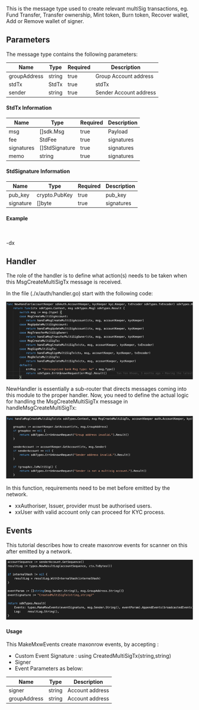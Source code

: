 This is the message type used to create relevant multiSig transactions, eg. Fund Transfer, Transfer ownership, Mint token, Burn token, Recover wallet, Add or Remove wallet of signer.


<!-- 
type MsgCreateMultiSigTx struct {
	GroupAddress sdkTypes.AccAddress `json:groupAddress`
	StdTx        auth.StdTx          `json:stdTx`
	Sender       sdkTypes.AccAddress `json:sender`
} 


type StdTx struct {
	Msgs       []sdk.Msg      `json:"msg" yaml:"msg"`
	Fee        StdFee         `json:"fee" yaml:"fee"`
	Signatures []StdSignature `json:"signatures" yaml:"signatures"`
	Memo       string         `json:"memo" yaml:"memo"`
}


type StdSignature struct {
	crypto.PubKey `json:"pub_key" yaml:"pub_key"` // optional
	Signature     []byte                          `json:"signature" yaml:"signature"`
}

-->

## Parameters

The message type contains the following parameters:

| Name | Type | Required | Description                 |
| ---- | ---- | -------- | --------------------------- |
| groupAddress | string | true   | Group Account address| | 
| stdTx | StdTx | true   | stdTx| | 
| sender| string | true   | Sender Account address | | 


#### StdTx Information
| Name | Type | Required | Description                 |
| ---- | ---- | -------- | --------------------------- |
| msg | []sdk.Msg | true   | Payload| | 
| fee | StdFee | true   | signatures | |
| signatures | []StdSignature | true   | signatures | |
| memo | string | true   | signatures | |


#### StdSignature Information
| Name | Type | Required | Description                 |
| ---- | ---- | -------- | --------------------------- |
| pub_key | crypto.PubKey | true   | pub_key| | 
| signature | []byte | true   | signatures| | 


#### Example
```


```

-dx
## Handler

The role of the handler is to define what action(s) needs to be taken when this MsgCreateMultiSigTx message is received.

In the file (./x/auth/handler.go) start with the following code:

![Image-1](../pic/CreateMultiSigAccount_01.png)


NewHandler is essentially a sub-router that directs messages coming into this module to the proper handler.
Now, you need to define the actual logic for handling the MsgCreateMultiSigTx message in handleMsgCreateMultiSigTx:

![Image-2](../pic/CreateMultiSigTx_02.png)


In this function, requirements need to be met before emitted by the network.  

* xxAuthoriser, Issuer, provider must be authorised users.
* xxUser with valid account only can proceed for KYC process.  


## Events
This tutorial describes how to create maxonrow events for scanner on this after emitted by a network.

![Image-1](../pic/CreateMultiSigTx_03.png)  


#### Usage
This MakeMxwEvents create maxonrow events, by accepting :

* Custom Event Signature : using CreatedMultiSigTx(string,string)
* Signer
* Event Parameters as below: 

| Name | Type | Description                 |
| ---- | ---- | --------------------------- |
| signer | string | Account address| | 
| groupAddress | string | Account address| | 

